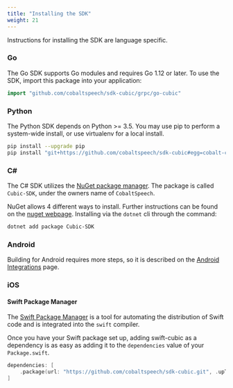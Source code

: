 ```yaml
---
title: "Installing the SDK"
weight: 21
---
```


Instructions for installing the SDK are language specific.

<!--more-->

### Go
The Go SDK supports Go modules and requires Go 1.12 or later. To use the SDK,
import this package into your application:

``` go
import "github.com/cobaltspeech/sdk-cubic/grpc/go-cubic"
```

### Python
The Python SDK depends on Python >= 3.5. You may use pip to perform a system-wide install, or use virtualenv for a local install.

``` bash
pip install --upgrade pip
pip install "git+https://github.com/cobaltspeech/sdk-cubic#egg=cobalt-cubic&subdirectory=grpc/py-cubic"
```

### C# 

The C# SDK utilizes the [NuGet package manager](https://www.nuget.org).  The package is called `Cubic-SDK`, under the owners name of `CobaltSpeech`.

NuGet allows 4 different ways to install.  Further instructions can be found on the [nuget webpage](https://www.nuget.org/packages/Cubic-SDK/).  Installing via the `dotnet` cli through the command:

``` bash
dotnet add package Cubic-SDK
```

### Android
Building for Android requires more steps, so it is described on the [Android Integrations](https://cobaltspeech.github.io/sdk-cubic/using-cubic-sdk/android/) page.

### iOS

#### Swift Package Manager

The [Swift Package Manager](https://swift.org/package-manager/) is a tool for automating the distribution of Swift code and is integrated into the `swift` compiler.

Once you have your Swift package set up, adding swift-cubic as a dependency is as easy as adding it to the `dependencies` value of your `Package.swift`.

```swift
dependencies: [
    .package(url: "https://github.com/cobaltspeech/sdk-cubic.git", .upToNextMajor(from: "1.4.0"))
]
```
